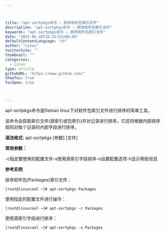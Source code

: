 ```yaml
---



title: "apt-sortpkgs命令 – 排序软件包索引文件"
description: "apt-sortpkgs命令 – 排序软件包索引文件"
keywords: "apt-sortpkgs命令 – 排序软件包索引文件"
date: "2023-06-18T16:22:52+08:00"
defaultContentLanguage: "zh"
author: "Linux"
twitterSite: ""
thumbnail: ""
categories:
  - Linux
type: article
githubURL: "https://www.github.com/"
ShowToc: true
TocOpen: true



---
```


apt-sortpkgs命令是Debian linux下对软件包索引文件进行排序的简单工具。

该命令会获取索引文件(源索引或包索引)并对记录进行排序，它还将根据内部排序规则对每个记录的内部字段进行排序。

**语法格式:** apt-sortpkgs [参数] [文件]

**常用参数：**

-c指定要使用的配置文件-s使用源索引字段排序-o设置配置选项-h显示帮助信息

**参考实例**

排序软件包(Packages)索引文件：

```
[root@linuxcool ~]# apt-sortpkgs Packages
```

使用指定的配置文件进行操作：

```
[root@linuxcool ~]# apt-sortpkgs -c Packages
```

使用源索引字段进行排序：

```
[root@linuxcool ~]# apt-sortpkgs -s Packages
```